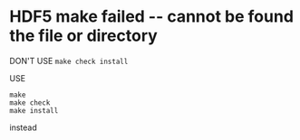 # HDF5 make failed -- cannot be found the file or directory

DON'T USE ```make check install```

USE
```
make
make check
make install
```
instead

